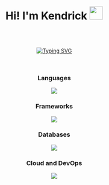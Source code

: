 <h1 align="center"><b>Hi! I'm Kendrick </b><img src="https://media.giphy.com/media/hvRJCLFzcasrR4ia7z/giphy.gif" width="35"></h1>
<!--  -->
<br>
<br>
<p align="center">
<a href="https://git.io/typing-svg"><img src="https://readme-typing-svg.demolab.com?font=Fira+Code&size=30&pause=1000&width=500&height=60&lines=Aspiring+Software+Engineer;Backend+%2B+Frontend;Information+Systems" alt="Typing SVG" /></a>
</p>
<br>
<h3 align="center">Languages</h3>
<p align="center">
  <a href="https://skillicons.dev">
    <img src="https://go-skill-icons.vercel.app/api/icons?i=html,css,py,js,ts,php,java,golang,bash,mysql&theme=light" />
  </a>
</p>
<h3 align="center">Frameworks</h3>
<p align="center">
  <a href="https://skillicons.dev">
    <img src="https://go-skill-icons.vercel.app/api/icons?i=react,vue,primevue,bootstrap,tailwind,vuetify,fastapi,flask,nodejs,express,spring,gin,vite&theme=light" />
  </a>
</p>
<h3 align="center">Databases</h3>
<p align="center">
  <a href="https://skillicons.dev">
    <img src="https://go-skill-icons.vercel.app/api/icons?i=mysql,firebase,supabase,mongodb,postgresql,dynamodb,redis&theme=light" />
  </a>
</p>
<h3 align="center">Cloud and DevOps</h3>
<p align="center">
  <a href="https://skillicons.dev">
    <img src="https://go-skill-icons.vercel.app/api/icons?i=git,github,githubactions,gitlab,vercel,aws,azure,gcp,docker,kubernetes,terraform,prometheus,grafana&theme=light" />
  </a>
</p>

